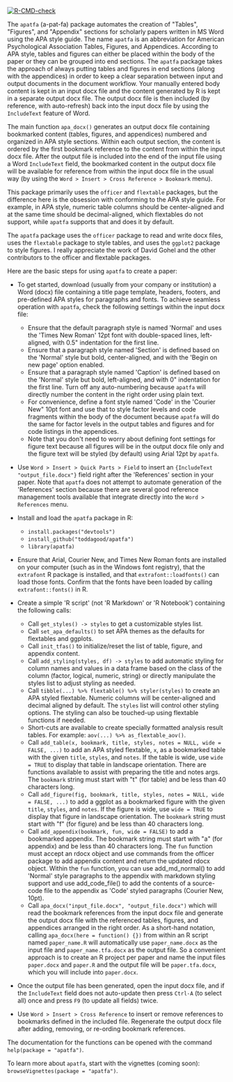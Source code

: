 <!-- badges: start -->
[![R-CMD-check](https://github.com/toddagood/apatfa/workflows/R-CMD-check/badge.svg)](https://github.com/toddagood/apatfa/actions)
<!-- badges: end -->

The `apatfa` (a-pat-fa) package automates the creation of "Tables",
"Figures", and "Appendix" sections for scholarly papers written in
MS Word using the APA style guide.  The name `apatfa` is an abbreviation
for American Psychological Association Tables, Figures, and Appendices.
According to APA style, tables
and figures can either be placed within the body of the paper or
they can be grouped into end sections.  The `apatfa` package takes the
approach of always putting tables and figures in end sections (along
with the appendices) in order to keep a clear separation between
input and output documents in the document workflow.  Your manually
entered body content is kept in an input docx file and the
content generated by R is kept in a separate output docx file.  The
output docx file is then included (by reference, with auto-refresh)
back into the input docx file by using the `IncludeText` feature of
Word.


The main function `apa_docx()` generates an output docx file
containing bookmarked content (tables, figures, and appendices)
numbered and organized in APA style sections.  Within each output
section, the content is ordered by the first bookmark reference to
the content from within the input docx file.  After the output file is
included into the end of the input file using a Word
`IncludeText` field, the bookmarked content in the
output docx file will be available for reference from within the
input docx file in the usual way (by using the `Word > Insert > Cross Reference > Bookmark`
menu).


This package primarily uses the `officer` and `flextable` packages, but
the difference here is the obsession with conforming to the APA
style guide.  For example, in APA style, numeric table columns
should be center-aligned and at the same time should be
decimal-aligned, which flextables do not support, while `apatfa`
supports that and does it by default.


The `apatfa` package uses the `officer` package to read and write docx
files, uses the `flextable` package to style tables, and uses the
`ggplot2` package to style figures.  I really appreciate the work
of David Gohel and the other contributors to the officer and
flextable packages.


Here are the basic steps for using `apatfa` to create a paper:

* To get started, download (usually from your company or institution)
  a Word (docx) file containing a title page template, headers,
  footers, and pre-defined APA styles for paragraphs and fonts.  To
  achieve seamless operation with `apatfa`, check the following settings
  within the input docx file:
  * Ensure that the default
    paragraph style is named 'Normal' and uses the 'Times New Roman'
    12pt font with double-spaced lines, left-aligned, with 0.5"
    indentation for the first line.
  * Ensure that a paragraph style named 'Section' is defined based on
    the 'Normal' style but bold, center-aligned, and with the
    'Begin on new page' option enabled.
  * Ensure that a paragraph style named 'Caption' is defined based on
    the 'Normal' style but bold, left-aligned, and with 0" indentation
    for the first line.  Turn off any auto-numbering because `apatfa` will
    directly number the content in the right order using plain text.
  * For convenience, define a font style named 'Code' in the 'Courier New"
    10pt font and
    use that to style factor levels and code fragments within the body
    of the document because `apatfa` will do the same for factor levels
    in the output tables and figures and for code listings in the appendices.
  * Note that you don't need to worry about defining font settings for figure text
    because all figures will be in the output docx file only and the figure text
    will be styled (by default) using Arial 12pt by `apatfa`.

* Use `Word > Insert > Quick Parts > Field`
  to insert an `{IncludeText "output_file.docx"}` field right after the 'References'
  section in your paper.  Note that `apatfa` does not attempt to automate generation of
  the 'References' section because there are several good reference
  management tools available that integrate directly into the `Word > References`
  menu.

* Install and load the `apatfa` package in R:
  * `install.packages("devtools")`
  * `install_github("toddagood/apatfa")`
  * `library(apatfa)`

* Ensure that Arial, Courier New, and Times New Roman
  fonts are installed on your computer (such as in the Windows font registry),
  that the `extrafont` R package is installed, and that `extrafont::loadfonts()`
  can load those fonts.
  Confirm that the fonts have been loaded by calling `extrafont::fonts()` in R.

* Create a simple 'R script' (not 'R Markdown' or 'R Notebook') containing
  the following calls:
  * Call `get_styles() -> styles` to get a customizable styles list.
  * Call `set_apa_defaults()` to set APA themes as the defaults for
    flextables and ggplots.
  * Call `init_tfas()` to initialize/reset the list of table,
    figure, and appendix content.
  * Call `add_styling(styles, df) -> styles` to add automatic
    styling for column names and values in a data frame based on
    the class of the column (factor, logical, numeric, string) or
    directly manipulate the styles list to adjust styling as needed.
  * Call `tibble(...) %>% flextable() %>% styler(styles)` to create
    an APA styled flextable.  Numeric columns will be center-aligned
    and decimal aligned by default.  The `styles` list will control other
    styling options.  The styling can also be touched-up using
    flextable functions if needed.
  * Short-cuts are available to create specially formatted analysis
    result tables.  For example: `aov(...) %>% as_flextable_aov()`.
  * Call `add_table(x, bookmark, title, styles, notes = NULL, wide = FALSE, ...)`
    to add an APA styled flextable, `x`, as a bookmarked table with
    the given `title`, `styles`, and `notes`. If the table is wide, use
    `wide = TRUE` to display that table in landscape orientation.
    There are functions available to assist with preparing the title
    and notes args. The `bookmark` string must start with "t" (for
    table) and be less than 40 characters long.
  * Call `add_figure(fig, bookmark, title, styles, notes = NULL, wide = FALSE, ...)`
    to add a ggplot as a bookmarked figure with the given `title`,
    `styles`, and `notes`.  If the figure is wide, use `wide = TRUE` to
    display that figure in landscape orientation.  The
    `bookmark` string must start with "f" (for figure) and be less than
    40 characters long.
  * Call `add_appendix(bookmark, fun, wide = FALSE)`
    to add a bookmarked appendix.  The bookmark string must start
    with "a" (for appendix) and be less than 40 characters long.
    The `fun` function must accept an
    rdocx object and use commands from the officer
    package to add appendix content and return the updated rdocx object.
    Within the `fun` function, you can use add_md_normal() to add 'Normal'
    style paragraphs to the appendix with markdown styling support
    and use add_code_file() to add the contents of a
    source-code file to the appendix as 'Code' styled paragraphs (Courier
    New, 10pt).
  * Call `apa_docx("input_file.docx", "output_file.docx")` which will
    read the bookmark references from the input docx file and generate
    the output docx file with the referenced tables, figures, and
    appendices arranged in the right order.  As a short-hand notation,
    calling `apa_docx(here = function() {})` from within an R script
    named `paper_name.R` will automatically use `paper_name.docx` as the
    input file and `paper_name.tfa.docx` as the output file.  So a
    convenient approach is to create an R project per paper and
    name the input files `paper.docx` and `paper.R` and the output file
    will be `paper.tfa.docx`, which you will include into `paper.docx`.

* Once the output file has been generated, open the input docx file,
  and if the `IncludeText` field does not auto-update then press
  `Ctrl-A` (to select all) once and press `F9` (to update all fields) twice.

* Use `Word > Insert > Cross Reference` to insert or remove references to
  bookmarks defined in the included file.  Regenerate the output docx
  file after adding, removing, or re-ording bookmark references.


The documentation for the functions can be opened with the
command `help(package = "apatfa")`.


To learn more about `apatfa`, start with the vignettes (coming soon):
`browseVignettes(package = "apatfa")`.
